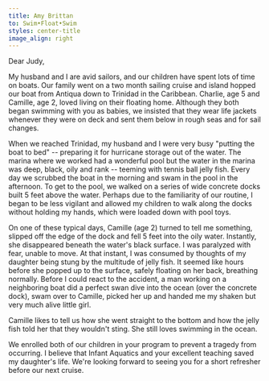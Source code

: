 ```yaml
---
title: Amy Brittan
to: Swim•Float•Swim
styles: center-title
image_align: right
---
```


Dear Judy,

My husband and I are avid sailors, and our children have spent lots of time on boats. Our family went on a two month sailing cruise and island hopped our boat from Antiqua down to Trinidad in the Caribbean. Charlie, age 5 and Camille, age 2, loved living on their floating home. Although they both began swimming with you as babies, we insisted that they wear life jackets whenever they were on deck and sent them below in rough seas and for sail changes.

When we reached Trinidad, my husband and I were very busy "putting the boat to bed" -- preparing it for hurricane storage out of the water. The marina where we worked had a wonderful pool but the water in the marina was deep, black, oily and rank -- teeming with tennis ball jelly fish. Every day we scrubbed the boat in the morning and swam in the pool in the afternoon. To get to the pool, we walked on a series of wide concrete docks built 5 feet above the water. Perhaps due to the familiarity of our routine, I began to be less vigilant and allowed my children to walk along the docks without holding my hands, which were loaded down with pool toys.

On one of these typical days, Camille (age 2) turned to tell me something, slipped off the edge of the dock and fell 5 feet into the oily water. Instantly, she disappeared beneath the water's black surface. I was paralyzed with fear, unable to move. At that instant, I was consumed by thoughts of my daughter being stung by the multitude of jelly fish. It seemed like hours before she popped up to the surface, safely floating on her back, breathing normally. Before I could react to the accident, a man working on a neighboring boat did a perfect swan dive into the ocean (over the concrete dock), swam over to Camille, picked her up and handed me my shaken but very much alive little girl.

Camille likes to tell us how she went straight to the bottom and how the jelly fish told her that they wouldn't sting. She still loves swimming in the ocean.

We enrolled both of our children in your program to prevent a tragedy from occurring. I believe that Infant Aquatics and your excellent teaching saved my daughter's life. We're looking forward to seeing you for a short refresher before our next cruise.
